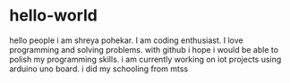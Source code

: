 # hello-world
hello people
i am shreya pohekar. I am coding enthusiast. I love programming and solving problems. with github i hope i would be able to polish my programming skills. i am currently working on iot projects using arduino uno board.
i did my schooling from mtss
